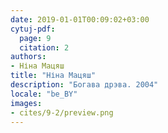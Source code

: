 ```yaml
---
date: 2019-01-01T00:09:02+03:00
cytuj-pdf:
  page: 9
  citation: 2
authors:
- Ніна Мацяш
title: "Ніна Мацяш"
description: "Богава дрэва. 2004"
locale: "be_BY"
images:
- cites/9-2/preview.png
---
```


